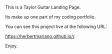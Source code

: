 This is a Taylor Guitar Landing Page.

Its make up one part of my coding portfolio.

You can see this project live at the following URL:

https://herbertmariano.github.io//.

Enjoy.